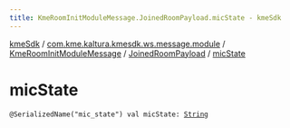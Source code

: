 ```yaml
---
title: KmeRoomInitModuleMessage.JoinedRoomPayload.micState - kmeSdk
---
```


[kmeSdk](../../../index.html) / [com.kme.kaltura.kmesdk.ws.message.module](../../index.html) / [KmeRoomInitModuleMessage](../index.html) / [JoinedRoomPayload](index.html) / [micState](./mic-state.html)

# micState

`@SerializedName("mic_state") val micState: `[`String`](https://kotlinlang.org/api/latest/jvm/stdlib/kotlin/-string/index.html)